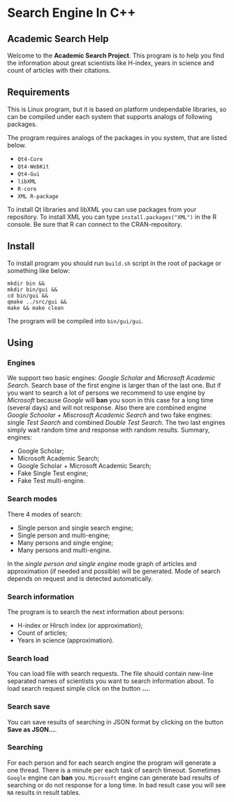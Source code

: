 # Search Engine In C++

## Academic Search Help

Welcome to the **Academic Search Project**. This program is to help you find the information about great scientists like H-index, years in science and count of articles with their citations.

## Requirements

This is Linux program, but it is based on platform undependable libraries, so can be compiled under each system that supports analogs of following packages.
 
The program requires analogs of the packages in you system, that are listed below.

* `Qt4-Core`
* `Qt4-WebKit`
* `Qt4-Gui`
* `libXML`
* `R-core`
* `XML R-package`

To install Qt libraries and libXML you can use packages from your repository.
To install XML you can type `install.packages("XML")` in the R console. Be sure that R can connect to the CRAN-repository.

## Install

To install program you should run `build.sh` script in the root of package or something like below:

    mkdir bin &&
    mkdir bin/gui &&
    cd bin/gui &&
    qmake ../src/gui &&
    make && make clean

The program will be compiled into `bin/gui/gui`.

## Using

### Engines

We support two basic engines: *Google Scholar* and *Microsoft Academic Search*.
Search base of the first engine is larger than of the last one.
But if you want to search a lot of persons we recommend to use engine by *Microsoft* because *Google* will
**ban** you soon in this case for a long time (several days) and will not response.
Also there are combined engine *Google Schoolar + Miscrosoft Academic Search* and
two fake engines: single *Test Search* and combined *Double Test Search*.
The two last engines simply wait random time and response with random results.
Summary, engines:

* Google Scholar;
* Microsoft Academic Search;
* Google Scholar + Microsoft Academic Search;
* Fake Single Test engine;
* Fake Test multi-engine.

### Search modes

There 4 modes of search:

* Single person and single search engine;
* Single person and multi-engine;
* Many persons and single engine;
* Many persons and multi-engine.

In the *single person and single engine* mode graph of articles and approximation
(if needed and possible) will be generated.
Mode of search depends on request and is detected automatically.

### Search information

The program is to search the next information about persons:

* H-index or Hirsch index (or approximation);
* Count of articles;
* Years in science (approximation).

### Search load

You can load file with search requests. The file should contain new-line separated names of scientists you want to search information about. To load search request simple click on the button **...**.

### Search save

You can save results of searching in JSON format by clicking on the button **Save as JSON...**.

### Searching

For each person and for each search engine the program will generate a one thread.
There is a minute per each task of search timeout.
Sometimes `Google` engine can **ban** you.
`Microsoft` engine can generate bad results of searching or do not response for a long time.
In bad result case you will see `NA` results in result tables.
